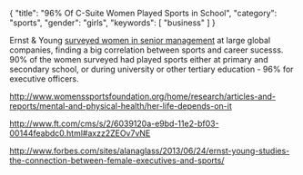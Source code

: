 
{
  "title": "96% Of C-Suite Women Played Sports in School",
  "category": "sports",
  "gender": "girls",
  "keywords": [
    "business"
  ]
}

Ernst & Young [surveyed women in senior management](http://www.ft.com/cms/s/2/6039120a-e9bd-11e2-bf03-00144feabdc0.html#axzz2ZEOv7vNE "Ernst & Young Studies The Connection Between Female Executives And Sports") at large global companies, finding a big correlation between sports and career sucesss. 90% of the women surveyed had played sports either at primary and secondary school, or during university or other tertiary education - 96% for executive officers.

http://www.womenssportsfoundation.org/home/research/articles-and-reports/mental-and-physical-health/her-life-depends-on-it

http://www.ft.com/cms/s/2/6039120a-e9bd-11e2-bf03-00144feabdc0.html#axzz2ZEOv7vNE

http://www.forbes.com/sites/alanaglass/2013/06/24/ernst-young-studies-the-connection-between-female-executives-and-sports/

